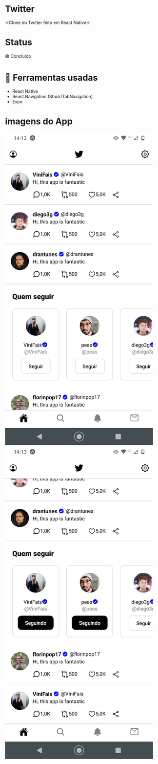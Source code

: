 # Twitter
 ⚛Clone do Twitter feito em React Native⚛
# Status
 🟢 Concluido
 
 # 🔨 Ferramentas usadas
<ul>
	<li> React Native </li>
 <li> React Navigation (Stack/TabNavigation) </li>
 <li> Expo </li>
</ul>

# imagens do App
![img](clone_twitter/imagensGitHub/img1.jpeg)
![img](clone_twitter/imagensGitHub/img2.jpeg)
